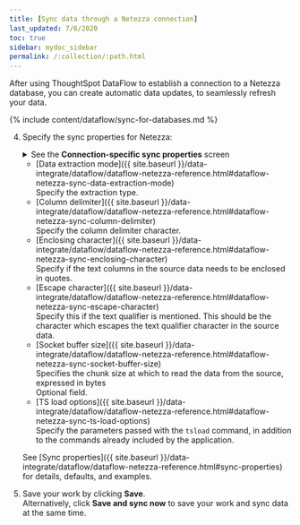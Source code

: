 ```yaml
---
title: [Sync data through a Netezza connection]
last_updated: 7/6/2020
toc: true
sidebar: mydoc_sidebar
permalink: /:collection/:path.html
---
```

After using ThoughtSpot DataFlow to establish a connection to a Netezza database, you can create automatic data updates, to seamlessly refresh your data.

{% include content/dataflow/sync-for-databases.md %}

4. Specify the sync properties for Netezza:

   <details>
     <summary>See the <strong>Connection-specific sync properties</strong> screen</summary><p><img src="../../images/dataflow-set-sync-properties-draft.png" alt="Enter sync details" /></p>
   </details>

   <!--![Enter connection details]({{ site.baseurl }}/images/dataflow-netezza-sync.png "Enter connection details")-->

   * [Data extraction mode]({{ site.baseurl }}/data-integrate/dataflow/dataflow-netezza-reference.html#dataflow-netezza-sync-data-extraction-mode)<br/>Specify the extraction type.
   * [Column delimiter]({{ site.baseurl }}/data-integrate/dataflow/dataflow-netezza-reference.html#dataflow-netezza-sync-column-delimiter)<br/>Specify the column delimiter character.
   * [Enclosing character]({{ site.baseurl }}/data-integrate/dataflow/dataflow-netezza-reference.html#dataflow-netezza-sync-enclosing-character)<br/>Specify if the text columns in the source data needs to be enclosed in quotes.
   * [Escape character]({{ site.baseurl }}/data-integrate/dataflow/dataflow-netezza-reference.html#dataflow-netezza-sync-escape-character)<br/>Specify this if the text qualifier is mentioned. This should be the character which escapes the text qualifier character in the source data.
   * [Socket buffer size]({{ site.baseurl }}/data-integrate/dataflow/dataflow-netezza-reference.html#dataflow-netezza-sync-socket-buffer-size)<br/>Specifies the chunk size at which to read the data from the source, expressed in bytes<br/>Optional field.
   * [TS load options]({{ site.baseurl }}/data-integrate/dataflow/dataflow-netezza-reference.html#dataflow-netezza-sync-ts-load-options)<br/>Specify the parameters passed with the <code>tsload</code> command, in addition to the commands already included by the application.

   See [Sync properties]({{ site.baseurl }}/data-integrate/dataflow/dataflow-netezza-reference.html#sync-properties) for details, defaults, and examples.

5. Save your work by clicking **Save**.<br/>Alternatively, click **Save and sync now** to save your work and sync data at the same time.
